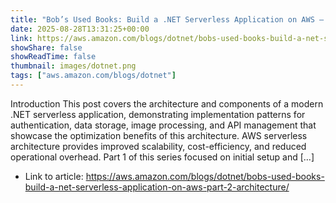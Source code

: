 ```yaml
---
title: "Bob’s Used Books: Build a .NET Serverless Application on AWS – Part 2: Architecture"
date: 2025-08-28T13:31:25+00:00
link: https://aws.amazon.com/blogs/dotnet/bobs-used-books-build-a-net-serverless-application-on-aws-part-2-architecture/
showShare: false
showReadTime: false
thumbnail: images/dotnet.png
tags: ["aws.amazon.com/blogs/dotnet"]
---
```

Introduction This post covers the architecture and components of a modern .NET serverless application, demonstrating implementation patterns for authentication, data storage, image processing, and API management that showcase the optimization benefits of this architecture. AWS serverless architecture provides improved scalability, cost-efficiency, and reduced operational overhead. Part 1 of this series focused on initial setup and […]

- Link to article: https://aws.amazon.com/blogs/dotnet/bobs-used-books-build-a-net-serverless-application-on-aws-part-2-architecture/